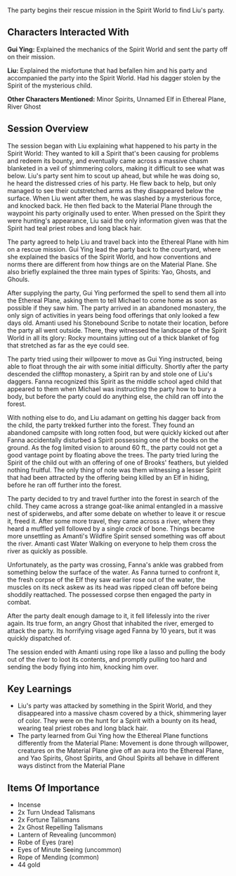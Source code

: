 The party begins their rescue mission in the Spirit World to find Liu's party.

## Characters Interacted With
**Gui Ying:** Explained the mechanics of the Spirit World and sent the party off on their mission.

**Liu:** Explained the misfortune that had befallen him and his party and accompanied the party into the Spirit World. Had his dagger stolen by the Spirit of the mysterious child.

**Other Characters Mentioned:** Minor Spirits, Unnamed Elf in Ethereal Plane, River Ghost

## Session Overview
The session began with Liu explaining what happened to his party in the Spirit World: They wanted to kill a Spirit that's been causing for problems and redeem its bounty, and eventually came across a massive chasm blanketed in a veil of shimmering colors, making it difficult to see what was below. Liu's party sent him to scout up ahead, but while he was doing so, he heard the distressed cries of his party. He flew back to help, but only managed to see their outstretched arms as they disappeared below the surface. When Liu went after them, he was slashed by a mysterious force, and knocked back. He then fled back to the Material Plane through the waypoint his party originally used to enter. When pressed on the Spirit they were hunting's appearance, Liu said the only information given was that the Spirit had teal priest robes and long black hair.

The party agreed to help Liu and travel back into the Ethereal Plane with him on a rescue mission. Gui Ying lead the party back to the courtyard, where she explained the basics of the Spirit World, and how conventions and norms there are different from how things are on the Material Plane. She also briefly explained the three main types of Spirits: Yao, Ghosts, and Ghouls.

After supplying the party, Gui Ying performed the spell to send them all into the Ethereal Plane, asking them to tell Michael to come home as soon as possible if they saw him. The party arrived in an abandoned monastery, the only sign of activities in years being food offerings that only looked a few days old. Amanti used his Stonebound Scribe to notate their location, before the party all went outside. There, they witnessed the landscape of the Spirit World in all its glory: Rocky mountains jutting out of a thick blanket of fog that stretched as far as the eye could see.

The party tried using their willpower to move as Gui Ying instructed, being able to float through the air with some initial difficulty. Shortly after the party descended the clifftop monastery, a Spirit ran by and stole one of Liu's daggers. Fanna recognized this Spirit as the middle school aged child that appeared to them when Michael was instructing the party how to bury a body, but before the party could do anything else, the child ran off into the forest.

With nothing else to do, and Liu adamant on getting his dagger back from the child, the party trekked further into the forest. They found an abandoned campsite with long rotten food, but were quickly kicked out after Fanna accidentally disturbed a Spirit possessing one of the books on the ground. As the fog limited vision to around 60 ft., the party could not get a good vantage point by floating above the trees. The party tried luring the Spirit of the child out with an offering of one of Brooks' feathers, but yielded nothing fruitful. The only thing of note was them witnessing a lesser Spirit that had been attracted by the offering being killed by an Elf in hiding, before he ran off further into the forest.

The party decided to try and travel further into the forest in search of the child. They came across a strange goat-like animal entangled in a massive nest of spiderwebs, and after some debate on whether to leave it or rescue it, freed it. After some more travel, they came across a river, where they heard a muffled yell followed by a single *crack* of bone. Things became more unsettling as Amanti's Wildfire Spirit sensed something was off about the river. Amanti cast Water Walking on everyone to help them cross the river as quickly as possible.

Unfortunately, as the party was crossing, Fanna's ankle was grabbed from something below the surface of the water. As Fanna turned to confront it, the fresh corpse of the Elf they saw earlier rose out of the water, the muscles on its neck askew as its head was ripped clean off before being shoddily reattached. The possessed corpse then engaged the party in combat.

After the party dealt enough damage to it, it fell lifelessly into the river again. Its true form, an angry Ghost that inhabited the river, emerged to attack the party. Its horrifying visage aged Fanna by 10 years, but it was quickly dispatched of.

The session ended with Amanti using rope like a lasso and pulling the body out of the river to loot its contents, and promptly pulling too hard and sending the body flying into him, knocking him over.

## Key Learnings
- Liu's party was attacked by something in the Spirit World, and they disappeared into a massive chasm covered by a thick, shimmering layer of color. They were on the hunt for a Spirit with a bounty on its head, wearing teal priest robes and long black hair.
- The party learned from Gui Ying how the Ethereal Plane functions differently from the Material Plane: Movement is done through willpower, creatures on the Material Plane give off an aura into the Ethereal Plane, and Yao Spirits, Ghost Spirits, and Ghoul Spirits all behave in different ways distinct from the Material Plane

## Items Of Importance
- Incense
- 2x Turn Undead Talismans
- 2x Fortune Talismans
- 2x Ghost Repelling Talismans
- Lantern of Revealing (uncommon)
- Robe of Eyes (rare)
- Eyes of Minute Seeing (uncommon)
- Rope of Mending (common)
- 44 gold